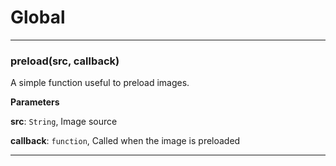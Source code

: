 # Global





* * *

### preload(src, callback) 

A simple function useful to preload images.

**Parameters**

**src**: `String`, Image source

**callback**: `function`, Called when the image is preloaded




* * *










